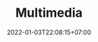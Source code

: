 ---
date        : 2022-01-03T22:08:15+07:00
title       : Multimedia
description : Multimedia
mapel       :
  - premiere
  - tugas-akhir
---
